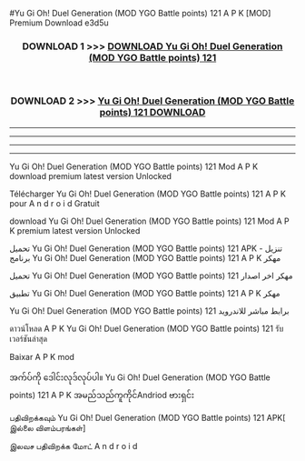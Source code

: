 #Yu Gi Oh! Duel Generation (MOD YGO Battle points) 121 A P K [MOD] Premium Download e3d5u



<div align="center">

<h3>DOWNLOAD 1 >>> <a href="https://teeasianyam.web.app?sq=Yu Gi Oh! Duel Generation (MOD YGO Battle points) 121">DOWNLOAD Yu Gi Oh! Duel Generation (MOD YGO Battle points) 121 </a></h3><br>

<h3>DOWNLOAD 2 >>> <a href="https://teeasianyam.web.app?sq=Yu Gi Oh! Duel Generation (MOD YGO Battle points) 121 ">Yu Gi Oh! Duel Generation (MOD YGO Battle points) 121  DOWNLOAD </a></h3>

</div>


----------------------------------------------------------

----------------------------------------------------------

----------------------------------------------------------

----------------------------------------------------------


Yu Gi Oh! Duel Generation (MOD YGO Battle points) 121  Mod A P K download premium latest version Unlocked

Télécharger Yu Gi Oh! Duel Generation (MOD YGO Battle points) 121  A P K pour A n d r o i d Gratuit

download Yu Gi Oh! Duel Generation (MOD YGO Battle points) 121  Mod A P K premium latest version Unlocked

تحميل Yu Gi Oh! Duel Generation (MOD YGO Battle points) 121  APK - تنزيل برنامج Yu Gi Oh! Duel Generation (MOD YGO Battle points) 121  A P K مهكر

تحميل Yu Gi Oh! Duel Generation (MOD YGO Battle points) 121  مهكر اخر اصدار

تطبيق Yu Gi Oh! Duel Generation (MOD YGO Battle points) 121  A P K مهكر

Yu Gi Oh! Duel Generation (MOD YGO Battle points) 121  برابط مباشر للاندرويد

ดาวน์โหลด A P K Yu Gi Oh! Duel Generation (MOD YGO Battle points) 121  รับเวอร์ชันล่าสุด

Baixar A P K mod

အက်ပ်ကို ဒေါင်းလုဒ်လုပ်ပါ။ Yu Gi Oh! Duel Generation (MOD YGO Battle points) 121  A P K အမည်သည်ကူကိုင်Andriod ဗားရှင်း

பதிவிறக்கவும் Yu Gi Oh! Duel Generation (MOD YGO Battle points) 121  APK[ இல்லை விளம்பரங்கள்] 
 
இலவச பதிவிறக்க மோட் A n d r o i d



